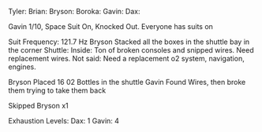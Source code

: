 Tyler: 
Brian: 
Bryson: 
Boroka: 
Gavin: 
Dax: 


Gavin 1/10, Space Suit On, Knocked Out. 
Everyone has suits on

Suit Frequency: 121.7 Hz
Bryson Stacked all the boxes in the shuttle bay in the corner
Shuttle: Inside: Ton of broken consoles and snipped wires. Need replacement wires. 
Not said: Need a replacement o2 system, navigation, engines.

Bryson Placed 16 02 Bottles in the shuttle
Gavin Found Wires, then broke them trying to take them back

Skipped Bryson x1

Exhaustion Levels:
Dax: 1
Gavin: 4